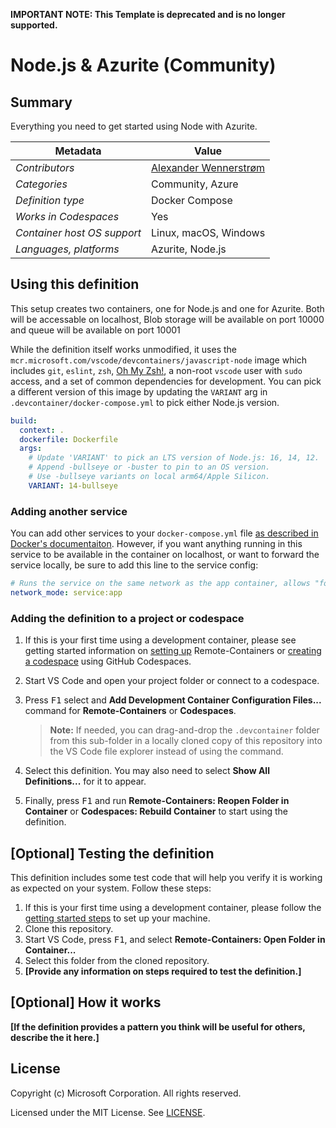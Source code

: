 **IMPORTANT NOTE: This Template is deprecated and is no longer supported.**

# Node.js & Azurite (Community)

## Summary

Everything you need to get started using Node with Azurite.

| Metadata | Value |  
|----------|-------|
| *Contributors* | [Alexander Wennerstrøm](https://github.com/AlexanderYW)   |
| *Categories* | Community, Azure
| *Definition type* | Docker Compose |
| *Works in Codespaces* | Yes |
| *Container host OS support* | Linux, macOS, Windows |
| *Languages, platforms* | Azurite, Node.js |


## Using this definition

This setup creates two containers, one for Node.js and one for Azurite. Both will be accessable on localhost, Blob storage will be available on port 10000 and queue will be available on port 10001

While the definition itself works unmodified, it uses the `mcr.microsoft.com/vscode/devcontainers/javascript-node` image which includes `git`, `eslint`, `zsh`, [Oh My Zsh!](https://ohmyz.sh/), a non-root `vscode` user with `sudo` access, and a set of common dependencies for development. You can pick a different version of this image by updating the `VARIANT` arg in `.devcontainer/docker-compose.yml` to pick either Node.js version.

```yaml
build:
  context: .
  dockerfile: Dockerfile
  args:
    # Update 'VARIANT' to pick an LTS version of Node.js: 16, 14, 12.
    # Append -bullseye or -buster to pin to an OS version.
    # Use -bullseye variants on local arm64/Apple Silicon.
    VARIANT: 14-bullseye
```

### Adding another service

You can add other services to your `docker-compose.yml` file [as described in Docker's documentaiton](https://docs.docker.com/compose/compose-file/#service-configuration-reference). However, if you want anything running in this service to be available in the container on localhost, or want to forward the service locally, be sure to add this line to the service config:

```yaml
# Runs the service on the same network as the app container, allows "forwardPorts" in devcontainer.json function.
network_mode: service:app
```

### Adding the definition to a project or codespace

1. If this is your first time using a development container, please see getting started information on [setting up](https://aka.ms/vscode-remote/containers/getting-started) Remote-Containers or [creating a codespace](https://aka.ms/ghcs-open-codespace) using GitHub Codespaces.

2. Start VS Code and open your project folder or connect to a codespace.

3. Press <kbd>F1</kbd> select and **Add Development Container Configuration Files...** command for **Remote-Containers** or **Codespaces**.

   > **Note:** If needed, you can drag-and-drop the `.devcontainer` folder from this sub-folder in a locally cloned copy of this repository into the VS Code file explorer instead of using the command.

4. Select this definition. You may also need to select **Show All Definitions...** for it to appear.

5. Finally, press <kbd>F1</kbd> and run **Remote-Containers: Reopen Folder in Container** or **Codespaces: Rebuild Container** to start using the definition.

## [Optional] Testing the definition

This definition includes some test code that will help you verify it is working as expected on your system. Follow these steps:

1. If this is your first time using a development container, please follow the [getting started steps](https://aka.ms/vscode-remote/containers/getting-started) to set up your machine.
2. Clone this repository.
3. Start VS Code, press <kbd>F1</kbd>, and select **Remote-Containers: Open Folder in Container...**
4. Select this folder from the cloned repository.
5. **[Provide any information on steps required to test the definition.]**

## [Optional] How it works

**[If the definition provides a pattern you think will be useful for others, describe the it here.]**

## License

Copyright (c) Microsoft Corporation. All rights reserved.

Licensed under the MIT License. See [LICENSE](https://github.com/microsoft/vscode-dev-containers/blob/main/LICENSE).
